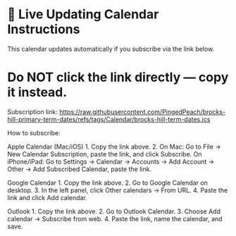 # 📅 Live Updating Calendar Instructions

This calendar updates automatically if you subscribe via the link below.
# Do NOT click the link directly — copy it instead.

Subscription link: https://raw.githubusercontent.com/PingedPeach/brocks-hill-primary-term-dates/refs/tags/Calendar/brocks-hill-term-dates.ics

How to subscribe:

Apple Calendar (Mac/iOS)
	1.	Copy the link above.
	2.	On Mac: Go to File → New Calendar Subscription, paste the link, and click Subscribe.
On iPhone/iPad: Go to Settings → Calendar → Accounts → Add Account → Other → Add Subscribed Calendar, paste the link.

Google Calendar
	1.	Copy the link above.
	2.	Go to Google Calendar on desktop.
	3.	In the left panel, click Other calendars → From URL.
	4.	Paste the link and click Add calendar.

Outlook
	1.	Copy the link above.
	2.	Go to Outlook Calendar.
	3.	Choose Add calendar → Subscribe from web.
	4.	Paste the link, name the calendar, and save.
